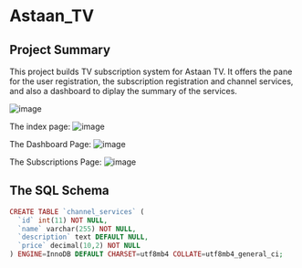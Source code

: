 # Astaan_TV
## Project Summary
This project builds TV subscription system for Astaan TV. It offers the pane for the user registration, the subscription registration and channel services, and also a dashboard to diplay the summary of the services.

![image](https://github.com/user-attachments/assets/1dd82d04-cc46-42f1-997b-d7348f0abff7)


The index page:
![image](https://github.com/user-attachments/assets/826fa5de-d421-429d-9d9f-e227cd57451d)

The Dashboard Page:
![image](https://github.com/user-attachments/assets/cf77b39f-e467-4fb7-a3fe-64945d37c187)

The Subscriptions Page:
![image](https://github.com/user-attachments/assets/5ba3abda-15c7-4903-ae9d-2e429eac657e)


## The SQL Schema

``` PHP
CREATE TABLE `channel_services` (
  `id` int(11) NOT NULL,
  `name` varchar(255) NOT NULL,
  `description` text DEFAULT NULL,
  `price` decimal(10,2) NOT NULL
) ENGINE=InnoDB DEFAULT CHARSET=utf8mb4 COLLATE=utf8mb4_general_ci;

```
